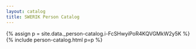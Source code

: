 ```yaml
---
layout: catalog
title: SWERIK Person Catalog
---
```

{% assign p = site.data._person-catalog.i-FcSHwyiPoR4KQVGMkW2y5K %}
{% include person-catalog.html p=p %}

